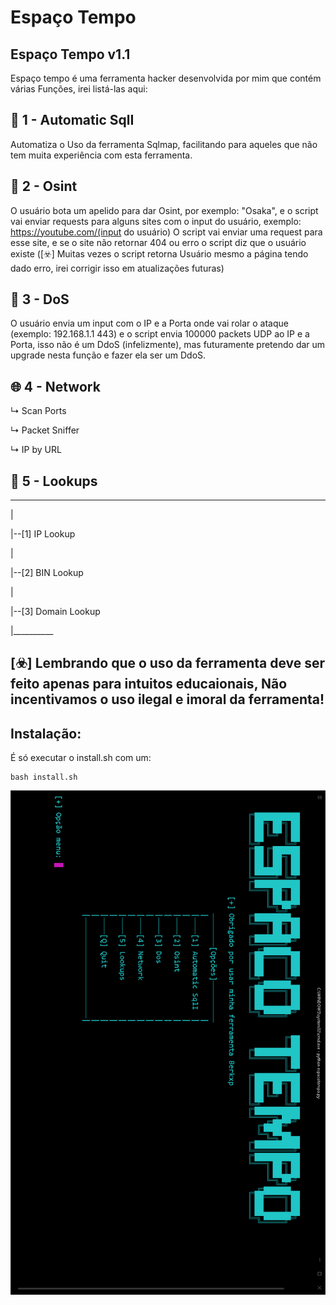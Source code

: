 # Espaço Tempo

## Espaço Tempo v1.1

Espaço tempo é uma ferramenta hacker desenvolvida por mim que contém várias Funções, irei listá-las aqui:

## 💉 1 - Automatic SqlI
Automatiza o Uso da ferramenta Sqlmap, facilitando para aqueles que não tem muita experiência  com esta ferramenta.

## 🔎 2 - Osint
O usuário bota um apelido para dar Osint, por exemplo: "Osaka", e o script vai enviar requests para alguns sites com o input do usuário, exemplo:
https://youtube.com/(input do usuário)
O script vai enviar uma request para esse site, e se o site não retornar 404 ou erro o script diz que o usuário existe ([☣️] Muitas vezes o script retorna Usuário mesmo a página tendo dado erro, irei corrigir isso em atualizações futuras)

## 🤖 3 - DoS
O usuário envia um input com o IP e a Porta onde vai rolar o ataque (exemplo: 192.168.1.1 443) e o script envia 100000 packets UDP ao IP e a Porta, isso não é um DdoS (infelizmente), mas futuramente pretendo dar um upgrade nesta função e fazer ela ser um DdoS.

## 🌐 4 - Network
↳ Scan Ports

↳ Packet Sniffer

↳ IP by URL
  
## 🔎 5 - Lookups
 __________

|

|--[1] IP Lookup

|

|--[2] BIN Lookup

|

|--[3] Domain Lookup

|__________

## [☣️] Lembrando que o uso da ferramenta deve ser feito apenas para intuitos educaionais, Não incentivamos o uso ilegal e imoral da ferramenta!


## Instalação:
É só executar o install.sh com um:
```
bash install.sh
```

![Menu da Ferramenta](https://github.com/Berkxp/espaco-tempo/blob/main/imgs/menu.png?raw=true)

